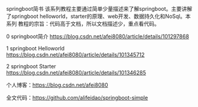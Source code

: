 springboot简书
   该系列教程主要通过简单少量描述来了解springboot。主要讲解了springboot helloworld，starter的原理、web开发、数据持久化和NoSql。本系列 教程的宗旨：代码高于文档，所以文档描述少，重点看代码。
   
0 springboot简介  https://blog.csdn.net/afei8080/article/details/101297868

1 springboot Helloworld https://blog.csdn.net/afei8080/article/details/101345712

2 springboot Starter https://blog.csdn.net/afei8080/article/details/101346285

个人博客：https://blog.csdn.net/afei8080

全文代码：https://github.com/alifeidao/springboot-simple

